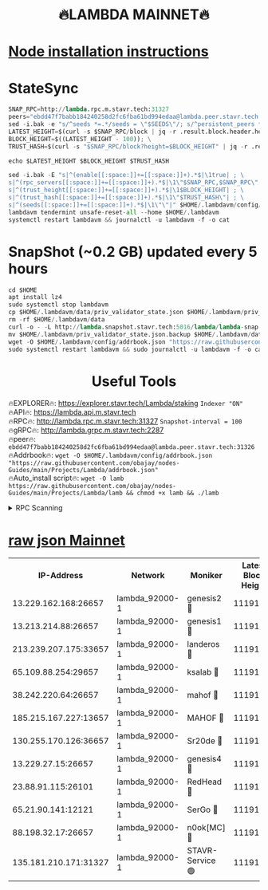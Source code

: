 <h1 align="center"> 🔥LAMBDA MAINNET🔥</h1>


[Node installation instructions](https://github.com/obajay/nodes-Guides/tree/main/Projects/Lambda)
=


# StateSync
```python
SNAP_RPC=http://lambda.rpc.m.stavr.tech:31327
peers="ebdd47f7babb184240258d2fc6fba61bd994edaa@lambda.peer.stavr.tech:31326" 
sed -i.bak -e "s/^seeds *=.*/seeds = \"$SEEDS\"/; s/^persistent_peers *=.*/persistent_peers = \"$PEERS\"/" $HOME/.lambdavm/config/config.toml
LATEST_HEIGHT=$(curl -s $SNAP_RPC/block | jq -r .result.block.header.height); \
BLOCK_HEIGHT=$((LATEST_HEIGHT - 100)); \
TRUST_HASH=$(curl -s "$SNAP_RPC/block?height=$BLOCK_HEIGHT" | jq -r .result.block_id.hash)

echo $LATEST_HEIGHT $BLOCK_HEIGHT $TRUST_HASH

sed -i.bak -E "s|^(enable[[:space:]]+=[[:space:]]+).*$|\1true| ; \
s|^(rpc_servers[[:space:]]+=[[:space:]]+).*$|\1\"$SNAP_RPC,$SNAP_RPC\"| ; \
s|^(trust_height[[:space:]]+=[[:space:]]+).*$|\1$BLOCK_HEIGHT| ; \
s|^(trust_hash[[:space:]]+=[[:space:]]+).*$|\1\"$TRUST_HASH\"| ; \
s|^(seeds[[:space:]]+=[[:space:]]+).*$|\1\"\"|" $HOME/.lambdavm/config/config.toml
lambdavm tendermint unsafe-reset-all --home $HOME/.lambdavm
systemctl restart lambdavm && journalctl -u lambdavm -f -o cat

```
# SnapShot (~0.2 GB) updated every 5 hours
```python
cd $HOME
apt install lz4
sudo systemctl stop lambdavm
cp $HOME/.lambdavm/data/priv_validator_state.json $HOME/.lambdavm/priv_validator_state.json.backup
rm -rf $HOME/.lambdavm/data
curl -o - -L http://lambda.snapshot.stavr.tech:5016/lambda/lambda-snap.tar.lz4 | lz4 -c -d - | tar -x -C $HOME/.lambdavm --strip-components 2
mv $HOME/.lambdavm/priv_validator_state.json.backup $HOME/.lambdavm/data/priv_validator_state.json
wget -O $HOME/.lambdavm/config/addrbook.json "https://raw.githubusercontent.com/obajay/nodes-Guides/main/Projects/Lambda/addrbook.json"
sudo systemctl restart lambdavm && sudo journalctl -u lambdavm -f -o cat
```
 <h1 align="center"> Useful Tools</h1>

🔥EXPLORER🔥:      https://explorer.stavr.tech/Lambda/staking	        `Indexer "ON"` \
🔥API🔥: 			 		 https://lambda.api.m.stavr.tech \
🔥RPC🔥:           http://lambda.rpc.m.stavr.tech:31327	              `Snapshot-interval = 100` \
🔥gRPC🔥:          http://lambda.grpc.m.stavr.tech:2287 \
🔥peer🔥:					 `ebdd47f7babb184240258d2fc6fba61bd994edaa@lambda.peer.stavr.tech:31326` \
🔥Addrbook🔥:    ```wget -O $HOME/.lambdavm/config/addrbook.json "https://raw.githubusercontent.com/obajay/nodes-Guides/main/Projects/Lambda/addrbook.json"``` \
🔥Auto_install script🔥: ```wget -O lamb https://raw.githubusercontent.com/obajay/nodes-Guides/main/Projects/Lambda/lamb && chmod +x lamb && ./lamb```


<details>
<summary>RPC Scanning</summary>

<h2 align="center"> We scan nodes in real time every 4 hours. And we provide the final result of RPC endpoints.
We cannot influence the operation of these nodes in any way. </h2>


```python
If Voting Power is higher than 0 --> then the Node is a validator of the network and may be subject to attack and be a potential threat to the chain.
```
```python
We marked such validators with a red symbol
```

</details>

[raw json Mainnet](https://rpc-check.lambm.stavr.tech/lambm/rpc-lambm-result.json)
=


<table><tr><th>IP-Address</th><th>Network</th><th>Moniker</th><th>Latest Block Height</th><th>Earliest Block Height</th><th>Catching Up</th><th>Tx Index</th><th>Voting Power</th><th>Scan Time</th></tr><tr><td>13.229.162.168:26657</td><td>lambda_92000-1</td><td>genesis2 🔴</td><td>11191873</td><td>1</td><td>False</td><td>on</td><td>16689330</td><td>2024-01-18T00:14:53.575579302UTC</td></tr><tr><td>13.213.214.88:26657</td><td>lambda_92000-1</td><td>genesis1 🔴</td><td>11191875</td><td>1</td><td>False</td><td>on</td><td>107835</td><td>2024-01-18T00:14:58.451651259UTC</td></tr><tr><td>213.239.207.175:33657</td><td>lambda_92000-1</td><td>landeros 🔴</td><td>11191872</td><td>8136001</td><td>False</td><td>off</td><td>1395223</td><td>2024-01-18T00:14:47.532971647UTC</td></tr><tr><td>65.109.88.254:29657</td><td>lambda_92000-1</td><td>ksalab 🔴</td><td>11191875</td><td>8715001</td><td>False</td><td>on</td><td>507955</td><td>2024-01-18T00:15:03.230170927UTC</td></tr><tr><td>38.242.220.64:26657</td><td>lambda_92000-1</td><td>mahof 🔴</td><td>11191871</td><td>10131001</td><td>False</td><td>off</td><td>770350</td><td>2024-01-18T00:14:41.062753722UTC</td></tr><tr><td>185.215.167.227:13657</td><td>lambda_92000-1</td><td>MAHOF 🔴</td><td>11191875</td><td>10134001</td><td>False</td><td>on</td><td>2051510</td><td>2024-01-18T00:14:57.166765624UTC</td></tr><tr><td>130.255.170.126:36657</td><td>lambda_92000-1</td><td>Sr20de 🔴</td><td>11191872</td><td>10715001</td><td>False</td><td>off</td><td>675449</td><td>2024-01-18T00:14:47.947686075UTC</td></tr><tr><td>13.229.27.15:26657</td><td>lambda_92000-1</td><td>genesis4 🔴</td><td>11191874</td><td>11043001</td><td>False</td><td>on</td><td>9763079</td><td>2024-01-18T00:14:56.871457211UTC</td></tr><tr><td>23.88.91.115:26101</td><td>lambda_92000-1</td><td>RedHead 🔴</td><td>11191872</td><td>11091872</td><td>False</td><td>off</td><td>553202</td><td>2024-01-18T00:14:48.163975097UTC</td></tr><tr><td>65.21.90.141:12121</td><td>lambda_92000-1</td><td>SerGo 🔴</td><td>11191876</td><td>11091876</td><td>False</td><td>off</td><td>10611897</td><td>2024-01-18T00:15:05.698155619UTC</td></tr><tr><td>88.198.32.17:26657</td><td>lambda_92000-1</td><td>n0ok[MC] 🔴</td><td>11191877</td><td>11091877</td><td>False</td><td>off</td><td>1578630</td><td>2024-01-18T00:15:08.754210674UTC</td></tr><tr><td>135.181.210.171:31327</td><td>lambda_92000-1</td><td>STAVR-Service 🟢</td><td>11191875</td><td>11189501</td><td>False</td><td>on</td><td>0</td><td>2024-01-18T00:15:02.888798487UTC</td></tr></table>
